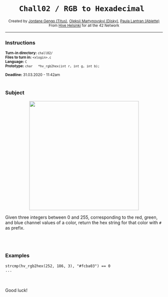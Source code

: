 <h1 align="center"><code>Chall02 / RGB to Hexadecimal </code></h1>

<div align="center">
  <sub>Created by <a href="https://github.com/jgengo">Jordane Gengo (Titus)</a>, <a href="">Oleksii Martynovskyi (Disky)</a>, <a href="">Paula Lantran (Ablette)</a></sub>
</div>
<div align="center">
  <sub>From <a href="https://hive.fi">Hive Helsinki</a> for all the 42 Network</sub>
</div>

---

### Instructions
<sub>**Turn-in directory:** `chall02/`</sub><br />
<sub>**Files to turn in:** `<xlogin>.c`</sub><br />
<sub>**Language:** `C`</sub><br />
<sub>**Prototype:** `char   *hv_rgb2hex(int r, int g, int b);`</sub>

<sub>**Deadline:** 31.03.2020 - 11:42am</sub>
<br /><br />

### Subject
<p align="center">
  <img width="350" height="350" src="https://www.sessions.edu/wp-content/themes/divi-child/color-calculator/wheel-5-ryb.png">
</p>

Given three integers between 0 and 255, corresponding to the red, green, and blue channel values of a color, return the hex string for that color with `#` as prefix.

<br /><br />
### Examples

```
strcmp(hv_rgb2hex(252, 186, 3), "#fcba03") == 0
...
```
<br /><br />
Good luck!
